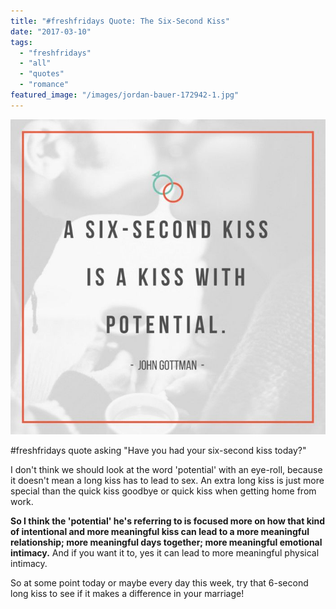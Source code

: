 ```yaml
---
title: "#freshfridays Quote: The Six-Second Kiss"
date: "2017-03-10"
tags:
  - "freshfridays"
  - "all"
  - "quotes"
  - "romance"
featured_image: "/images/jordan-bauer-172942-1.jpg"
---
```


![six-second kiss, a 6 second kiss, longest kiss, kissing in marriage, john gottman quotes, john gottman quotes on kissing, john gottman advice, john gottman marriage advice, marriage advice, newlywed advice, marriage quotes, love quotes](/images/six-second-kiss-quote-1.jpg)

#freshfridays quote asking "Have you had your six-second kiss today?"

I don't think we should look at the word 'potential' with an eye-roll, because it doesn't mean a long kiss has to lead to sex. An extra long kiss is just more special than the quick kiss goodbye or quick kiss when getting home from work.

**So I think the 'potential' he's referring to is focused more on how that kind of intentional and more meaningful kiss can lead to a more meaningful relationship; more meaningful days together; more meaningful emotional intimacy.** And if you want it to, yes it can lead to more meaningful physical intimacy.

So at some point today or maybe every day this week, try that 6-second long kiss to see if it makes a difference in your marriage!
